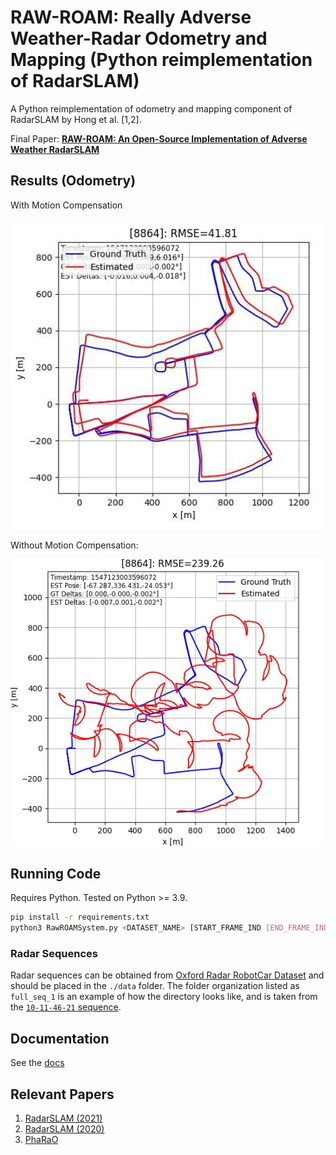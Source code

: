 # RAW-ROAM: Really Adverse Weather-Radar Odometry and Mapping (Python reimplementation of RadarSLAM)

A Python reimplementation of odometry and mapping component of RadarSLAM by Hong et al. [1,2].

Final Paper: [**RAW-ROAM: An Open-Source Implementation of Adverse Weather RadarSLAM**](https://github.com/Samleo8/RadarSLAMPy/blob/master/raw-roam.pdf)

## Results (Odometry)

With Motion Compensation

![With Motion Compensation](results/full_seq_1_withmotion.jpg)

Without Motion Compensation:

![Without Motion Compensation](results/full_seq_1_nomotion.jpg)

## Running Code

Requires Python. Tested on Python >= 3.9.

```bash
pip install -r requirements.txt
python3 RawROAMSystem.py <DATASET_NAME> [START_FRAME_IND [END_FRAME_IND]]
```

### Radar Sequences

Radar sequences can be obtained from [Oxford Radar RobotCar Dataset](https://oxford-robotics-institute.github.io/radar-robotcar-dataset/datasets) and should be placed in the `./data` folder. The folder organization listed as `full_seq_1` is an example of how the directory looks like, and is taken from the [`10-11-46-21` sequence](https://oxford-robotics-institute.github.io/radar-robotcar-dataset/datasets/2019-01-10-11-46-21-radar-oxford-10k).

## Documentation

See the [docs](./doc/html/index.html)

## Relevant Papers

 1. [RadarSLAM (2021)](https://arxiv.org/abs/2104.05347)
 2. [RadarSLAM (2020)](https://arxiv.org/abs/2005.02198)
 3. [PhaRaO](https://ieeexplore.ieee.org/document/9197231)
